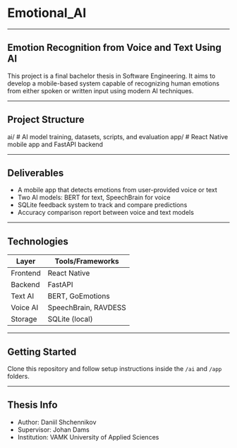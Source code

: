 # Emotional_AI

---

## Emotion Recognition from Voice and Text Using AI

This project is a final bachelor thesis in Software Engineering. It aims to develop a mobile-based system capable of recognizing human emotions from either spoken or written input using modern AI techniques.

---

## Project Structure
ai/ # AI model training, datasets, scripts, and evaluation
app/ # React Native mobile app and FastAPI backend

---

## Deliverables

- A mobile app that detects emotions from user-provided voice or text
- Two AI models: BERT for text, SpeechBrain for voice
- SQLite feedback system to track and compare predictions
- Accuracy comparison report between voice and text models

---

## Technologies

| Layer     | Tools/Frameworks |
|-----------|------------------|
| Frontend  | React Native     |
| Backend   | FastAPI          |
| Text AI   | BERT, GoEmotions |
| Voice AI  | SpeechBrain, RAVDESS |
| Storage   | SQLite (local)   |

---

## Getting Started

Clone this repository and follow setup instructions inside the `/ai` and `/app` folders.

---

## Thesis Info

- Author: Daniil Shchennikov
- Supervisor: Johan Dams
- Institution: VAMK University of Applied Sciences